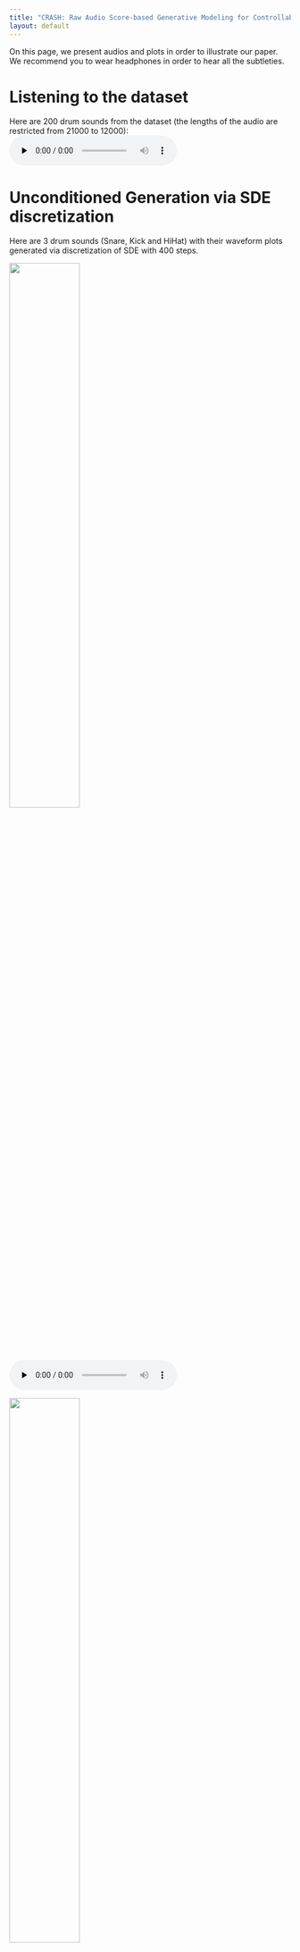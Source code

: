 ```yaml
---
title: "CRASH: Raw Audio Score-based Generative Modeling for Controllable High-resolution Drum Sound Synthesis"
layout: default
---
```


On this page, we present audios and plots in order to illustrate our paper. We recommend you to wear headphones in order to hear all the subtleties.
# Listening to the dataset
Here are 200 drum sounds from the dataset (the lengths of the audio are restricted from 21000 to 12000):
<audio controls preload="none" src="{{ site.baseurl }}/assets/audio/200_drums_train_set.wav" type="audio/wav"> </audio>

# Unconditioned Generation via SDE discretization

Here are 3 drum sounds (Snare, Kick and HiHat) with their waveform plots generated via discretization of SDE with 400 steps.

<img src="{{ site.baseurl }}/assets/images/snare_1.png"
                    alt="" width="50%" height="50%"> 

<audio controls preload="none" src="{{ site.baseurl }}/assets/audio/snare_1.wav" type="audio/wav"> </audio>

<img src="{{ site.baseurl }}/assets/images/kick_2.png"
                    alt="" width="50%" height="50%"> 

<audio controls preload="none" src="{{ site.baseurl }}/assets/audio/kick_2.wav" type="audio/wav"> </audio>

<img src="{{ site.baseurl }}/assets/images/hat_1.png"
                    alt="" width="50%" height="50%"> 

<audio controls preload="none" src="{{ site.baseurl }}/assets/audio/hat_1.wav" type="audio/wav"> </audio>



Here are 200 drum sounds generated via ODE discretization (sub-VP-1_1 schedule and 400 steps of discretization): 

<audio controls preload="none" src="{{ site.baseurl }}/assets/audio/200_generated_drums.wav" type="audio/wav"> </audio>

We note that the generated samples are less diverse than in the original dataset. This is not dramatic
because the most interesting applications are in the domain of interactive sound design.
# Interpolations in the latent space x(T) via ODE discretization

Here is a schema to explain the interpolation process:

<img src="{{ site.baseurl }}/assets/images/interpolation_schema.png"
                    alt="" width="50%" height="50%"> 

We provide the associated sounds:

The HiHat (x1): <audio controls preload="none" src="{{ site.baseurl }}/assets/audio/interpolations/interpolation_1_hat.wav" type="audio/wav"></audio>, The snare (x2): <audio controls preload="none" src="{{ site.baseurl }}/assets/audio/interpolations/interpolation_1_snare.wav" type="audio/wav"></audio>

The associated noises (be careful if you are wearing headphones, it might be loud!): <audio controls preload="none" src="{{ site.baseurl }}/assets/audio/interpolations/interpolation_1_noise_hat.wav" type="audio/wav"></audio>, <audio controls preload="none" src="{{ site.baseurl }}/assets/audio/interpolations/interpolation_1_noise_snare.wav" type="audio/wav"></audio>

The interpolations (the first and the last one are the reconstruction of the 2 original sounds): <audio controls preload="none" src="{{ site.baseurl }}/assets/audio/interpolations/interpolation_1_0.wav" type="audio/wav"></audio><audio controls preload="none" src="{{ site.baseurl }}/assets/audio/interpolations/interpolation_1_1.wav" type="audio/wav"></audio><audio controls preload="none" src="{{ site.baseurl }}/assets/audio/interpolations/interpolation_1_2.wav" type="audio/wav"></audio><audio controls preload="none" src="{{ site.baseurl }}/assets/audio/interpolations/interpolation_1_3.wav" type="audio/wav"></audio><audio controls preload="none" src="{{ site.baseurl }}/assets/audio/interpolations/interpolation_1_4.wav" type="audio/wav"></audio><audio controls preload="none" src="{{ site.baseurl }}/assets/audio/interpolations/interpolation_1_5.wav" type="audio/wav"></audio><audio controls preload="none" src="{{ site.baseurl }}/assets/audio/interpolations/interpolation_1_6.wav" type="audio/wav"></audio><audio controls preload="none" src="{{ site.baseurl }}/assets/audio/interpolations/interpolation_1_7.wav" type="audio/wav"></audio><audio controls preload="none" src="{{ site.baseurl }}/assets/audio/interpolations/interpolation_1_8.wav" type="audio/wav"></audio><audio controls preload="none" src="{{ site.baseurl }}/assets/audio/interpolations/interpolation_1_9.wav" type="audio/wav"></audio><audio controls preload="none" src="{{ site.baseurl }}/assets/audio/interpolations/interpolation_1_10.wav" type="audio/wav"></audio>

Click here if you want to hear the 11 sounds in a row: <audio controls preload="none" src="{{ site.baseurl }}/assets/audio/interpolations/interpolation_1.wav" type="audio/wav"></audio>
## Second Interpolation
This is an interpolation between two kicks, you can see that the interpolation attenuates at different levels the "saturated vibration" of the second kick. Once again, we let you appreciate the quality of the reconstruction of the first and last sound.

Kick 1: <audio controls preload="none" src="{{ site.baseurl }}/assets/audio/interpolations/interpolation_2_kick_1.wav" type="audio/wav"></audio>, Kick 2: <audio controls preload="none" src="{{ site.baseurl }}/assets/audio/interpolations/interpolation_2_kick_2.wav" type="audio/wav"></audio>

Interpolations: <audio controls preload="none" src="{{ site.baseurl }}/assets/audio/interpolations/interpolation_2_0.wav" type="audio/wav"></audio><audio controls preload="none" src="{{ site.baseurl }}/assets/audio/interpolations/interpolation_2_1.wav" type="audio/wav"></audio><audio controls preload="none" src="{{ site.baseurl }}/assets/audio/interpolations/interpolation_2_2.wav" type="audio/wav"></audio><audio controls preload="none" src="{{ site.baseurl }}/assets/audio/interpolations/interpolation_2_3.wav" type="audio/wav"></audio><audio controls preload="none" src="{{ site.baseurl }}/assets/audio/interpolations/interpolation_2_4.wav" type="audio/wav"></audio><audio controls preload="none" src="{{ site.baseurl }}/assets/audio/interpolations/interpolation_2_5.wav" type="audio/wav"></audio><audio controls preload="none" src="{{ site.baseurl }}/assets/audio/interpolations/interpolation_2_6.wav" type="audio/wav"></audio><audio controls preload="none" src="{{ site.baseurl }}/assets/audio/interpolations/interpolation_2_7.wav" type="audio/wav"></audio><audio controls preload="none" src="{{ site.baseurl }}/assets/audio/interpolations/interpolation_2_8.wav" type="audio/wav"></audio><audio controls preload="none" src="{{ site.baseurl }}/assets/audio/interpolations/interpolation_2_9.wav" type="audio/wav"></audio><audio controls preload="none" src="{{ site.baseurl }}/assets/audio/interpolations/interpolation_2_10.wav" type="audio/wav"></audio>

Click here if you want to hear the 11 sounds in a row: <audio controls preload="none" src="{{ site.baseurl }}/assets/audio/interpolations/interpolation_2.wav" type="audio/wav"></audio>

<img src="{{ site.baseurl }}/assets/images/interpolation_2.png"
                    alt="" width="100%" height="100%"> 

# Inpainting

Imagine that you don't like a part of a drum sound, you can regenerate the desired part by fixing the part you like (readjusted with the accurate noise level at each step) during inference time. All the presented examples are from the test set. For each example, the first sound is the original sound and the following are inpainted versions.
## Kick Inpainting 1

<img src="{{ site.baseurl }}/assets/images/inpainting/kick_inpainting_orig.png"
                    alt="" width="40%" height="40%">  <audio controls preload="none" src="{{ site.baseurl }}/assets/audio/inpainting/kick_inpainting_orig.wav" type="audio/wav"></audio>

<img src="{{ site.baseurl }}/assets/images/inpainting/kick_inpainting_0.png"
                    alt="" width="100%" height="100%"> <audio controls preload="none" src="{{ site.baseurl }}/assets/audio/inpainting/kick_inpainting_0.wav" type="audio/wav"></audio><audio controls preload="none" src="{{ site.baseurl }}/assets/audio/inpainting/kick_inpainting_1.wav" type="audio/wav"></audio><audio controls preload="none" src="{{ site.baseurl }}/assets/audio/inpainting/kick_inpainting_2.wav" type="audio/wav"></audio>

<img src="{{ site.baseurl }}/assets/images/inpainting/kick_inpainting.png"
                    alt="" width="100%" height="100%"> <audio controls preload="none" src="{{ site.baseurl }}/assets/audio/inpainting/kick_inpainting_3.wav" type="audio/wav"></audio><audio controls preload="none" src="{{ site.baseurl }}/assets/audio/inpainting/kick_inpainting_4.wav" type="audio/wav"></audio><audio controls preload="none" src="{{ site.baseurl }}/assets/audio/inpainting/kick_inpainting_5.wav" type="audio/wav"></audio>

## Kick Inpainting 2

<img src="{{ site.baseurl }}/assets/images/inpainting/kick_2_inpainting_orig.png"
                    alt="" width="40%" height="40%"> <audio controls preload="none" src="{{ site.baseurl }}/assets/audio/inpainting/kick_2_inpainting_orig.wav" type="audio/wav"></audio>

<img src="{{ site.baseurl }}/assets/images/inpainting/kick_2_inpainting.png"
                    alt="" width="100%" height="100%"> <audio controls preload="none" src="{{ site.baseurl }}/assets/audio/inpainting/kick_2_inpainting_0.wav" type="audio/wav"></audio><audio controls preload="none" src="{{ site.baseurl }}/assets/audio/inpainting/kick_2_inpainting_1.wav" type="audio/wav"></audio><audio controls preload="none" src="{{ site.baseurl }}/assets/audio/inpainting/kick_2_inpainting_2.wav" type="audio/wav"></audio>

## Kick Inpainting 3

<img src="{{ site.baseurl }}/assets/images/inpainting/kick_3_inpainting_orig.png"
                    alt="" width="40%" height="40%"> <audio controls preload="none" src="{{ site.baseurl }}/assets/audio/inpainting/kick_3_inpainting_orig.wav" type="audio/wav"></audio>

<img src="{{ site.baseurl }}/assets/images/inpainting/kick_3_inpainting.png"
                    alt="" width="100%" height="100%"> <audio controls preload="none" src="{{ site.baseurl }}/assets/audio/inpainting/kick_3_inpainting_0.wav" type="audio/wav"></audio><audio controls preload="none" src="{{ site.baseurl }}/assets/audio/inpainting/kick_3_inpainting_1.wav" type="audio/wav"></audio><audio controls preload="none" src="{{ site.baseurl }}/assets/audio/inpainting/kick_3_inpainting_2.wav" type="audio/wav"></audio>

## Kick Inpainting 4

Note that if the original waveform is thick, the generated part is also thick.

<img src="{{ site.baseurl }}/assets/images/inpainting/kick_4_inpainting_orig.png"
                    alt="" width="40%" height="40%"> <audio controls preload="none" src="{{ site.baseurl }}/assets/audio/inpainting/kick_4_inpainting_orig.wav" type="audio/wav"></audio>

<img src="{{ site.baseurl }}/assets/images/inpainting/kick_4_inpainting.png"
                    alt="" width="100%" height="100%"> <audio controls preload="none" src="{{ site.baseurl }}/assets/audio/inpainting/kick_4_inpainting_0.wav" type="audio/wav"></audio><audio controls preload="none" src="{{ site.baseurl }}/assets/audio/inpainting/kick_4_inpainting_1.wav" type="audio/wav"></audio><audio controls preload="none" src="{{ site.baseurl }}/assets/audio/inpainting/kick_4_inpainting_2.wav" type="audio/wav"></audio>

## Kick Inpainting 5

<img src="{{ site.baseurl }}/assets/images/inpainting/kick_5_inpainting_orig.png"
                    alt="" width="40%" height="40%"> <audio controls preload="none" src="{{ site.baseurl }}/assets/audio/inpainting/kick_5_inpainting_orig.wav" type="audio/wav"></audio>

<img src="{{ site.baseurl }}/assets/images/inpainting/kick_5_inpainting.png"
                    alt="" width="100%" height="100%"> <audio controls preload="none" src="{{ site.baseurl }}/assets/audio/inpainting/kick_5_inpainting_0.wav" type="audio/wav"></audio><audio controls preload="none" src="{{ site.baseurl }}/assets/audio/inpainting/kick_5_inpainting_1.wav" type="audio/wav"></audio><audio controls preload="none" src="{{ site.baseurl }}/assets/audio/inpainting/kick_5_inpainting_2.wav" type="audio/wav"></audio>

## Snare Inpainting 1

<img src="{{ site.baseurl }}/assets/images/inpainting/snare_2_inpainting_orig.png"
                    alt="" width="40%" height="40%"> <audio controls preload="none" src="{{ site.baseurl }}/assets/audio/inpainting/snare_2_inpainting_orig.wav" type="audio/wav"></audio>

<img src="{{ site.baseurl }}/assets/images/inpainting/snare_2_inpainting.png"
                    alt="" width="100%" height="100%"> <audio controls preload="none" src="{{ site.baseurl }}/assets/audio/inpainting/snare_2_inpainting_0.wav" type="audio/wav"></audio><audio controls preload="none" src="{{ site.baseurl }}/assets/audio/inpainting/snare_2_inpainting_1.wav" type="audio/wav"></audio><audio controls preload="none" src="{{ site.baseurl }}/assets/audio/inpainting/snare_2_inpainting_2.wav" type="audio/wav"></audio>

## Snare Inpainting 2

<img src="{{ site.baseurl }}/assets/images/inpainting/snare_3_inpainting_orig.png"
                    alt="" width="40%" height="40%"> <audio controls preload="none" src="{{ site.baseurl }}/assets/audio/inpainting/snare_3_inpainting_orig.wav" type="audio/wav"></audio>

<img src="{{ site.baseurl }}/assets/images/inpainting/snare_3_inpainting.png"
                    alt="" width="100%" height="100%"> <audio controls preload="none" src="{{ site.baseurl }}/assets/audio/inpainting/snare_3_inpainting_0.wav" type="audio/wav"></audio><audio controls preload="none" src="{{ site.baseurl }}/assets/audio/inpainting/snare_3_inpainting_1.wav" type="audio/wav"></audio><audio controls preload="none" src="{{ site.baseurl }}/assets/audio/inpainting/snare_3_inpainting_2.wav" type="audio/wav"></audio>

## Snare Inpainting 3

<img src="{{ site.baseurl }}/assets/images/inpainting/clap_2_inpainting_orig.png"
                    alt="" width="40%" height="40%"> <audio controls preload="none" src="{{ site.baseurl }}/assets/audio/inpainting/clap_2_inpainting_orig.wav" type="audio/wav"></audio>

<img src="{{ site.baseurl }}/assets/images/inpainting/clap_2_inpainting.png"
                    alt="" width="100%" height="100%"> <audio controls preload="none" src="{{ site.baseurl }}/assets/audio/inpainting/clap_2_inpainting_0.wav" type="audio/wav"></audio><audio controls preload="none" src="{{ site.baseurl }}/assets/audio/inpainting/clap_2_inpainting_1.wav" type="audio/wav"></audio><audio controls preload="none" src="{{ site.baseurl }}/assets/audio/inpainting/clap_2_inpainting_2.wav" type="audio/wav"></audio>

## Snare Inpainting 4

<img src="{{ site.baseurl }}/assets/images/inpainting/inpainting_resonnant_orig.png"
                    alt="" width="40%" height="40%"> <audio controls preload="none" src="{{ site.baseurl }}/assets/audio/inpainting/inpainting_resonnant_orig.wav" type="audio/wav"></audio>

<img src="{{ site.baseurl }}/assets/images/inpainting/inpainting_resonnant.png"
                    alt="" width="100%" height="100%"> <audio controls preload="none" src="{{ site.baseurl }}/assets/audio/inpainting/inpainting_resonnant_0.wav" type="audio/wav"></audio><audio controls preload="none" src="{{ site.baseurl }}/assets/audio/inpainting/inpainting_resonnant_1.wav" type="audio/wav"></audio><audio controls preload="none" src="{{ site.baseurl }}/assets/audio/inpainting/inpainting_resonnant_2.wav" type="audio/wav"></audio>

# Obtaining Variations of a Sound by Noising it and Denoising it via SDE

Let's take a sound x(0) of the test set. We can noise it at a t level (associated to a value of σ): \\[ \mathbb{x}(t) = m(t) \mathbb{x}(0) + \sigma(t) \epsilon \\]
where Ɛ is an isotropic Gaussian 

Then, we perform SDE denoising from t to 0 and we obtain variations of the sound.

The more σ is big, the more the variations are diverse. 

## Cymbal Variations

The original: 

<img src="{{ site.baseurl }}/assets/images/variations/cymbal_variations_orig.png"
                    alt="" width="40%" height="40%"> <audio controls preload="none" src="{{ site.baseurl }}/assets/audio/variations/cymbal_variations_orig.wav" type="audio/wav"></audio>

For σ=0.1 and a VP schedule.

<img src="{{ site.baseurl }}/assets/images/variations/cymbal_variations_multiple.png"
                    alt="" width="100%" height="100%"> <audio controls preload="none" src="{{ site.baseurl }}/assets/audio/variations/cymbal_variations_0.wav" type="audio/wav"></audio><audio controls preload="none" src="{{ site.baseurl }}/assets/audio/variations/cymbal_variations_1.wav" type="audio/wav"></audio><audio controls preload="none" src="{{ site.baseurl }}/assets/audio/variations/cymbal_variations_2.wav" type="audio/wav"></audio><audio controls preload="none" src="{{ site.baseurl }}/assets/audio/variations/cymbal_variations_3.wav" type="audio/wav"></audio><audio controls preload="none" src="{{ site.baseurl }}/assets/audio/variations/cymbal_variations_4.wav" type="audio/wav"></audio>

All in a row:<audio controls preload="none" src="{{ site.baseurl }}/assets/audio/variations/cymbal_variations_multiple.wav" type="audio/wav"></audio>

## Snare Variations

The original: 

<img src="{{ site.baseurl }}/assets/images/variations/snare_variations_orig.png"
                    alt="" width="40%" height="40%"> <audio controls preload="none" src="{{ site.baseurl }}/assets/audio/variations/snare_variations_orig.wav" type="audio/wav"></audio>

For σ=0.1 and a VP schedule.

<img src="{{ site.baseurl }}/assets/images/variations/snare_variations_0.1.png"
                    alt="" width="100%" height="100%"> <audio controls preload="none" src="{{ site.baseurl }}/assets/audio/variations/snare_variations_0.1_0.wav" type="audio/wav"></audio><audio controls preload="none" src="{{ site.baseurl }}/assets/audio/variations/snare_variations_0.1_1.wav" type="audio/wav"></audio><audio controls preload="none" src="{{ site.baseurl }}/assets/audio/variations/snare_variations_0.1_2.wav" type="audio/wav"></audio><audio controls preload="none" src="{{ site.baseurl }}/assets/audio/variations/snare_variations_0.1_3.wav" type="audio/wav"></audio><audio controls preload="none" src="{{ site.baseurl }}/assets/audio/variations/snare_variations_0.1_4.wav" type="audio/wav"></audio>

All in a row:<audio controls preload="none" src="{{ site.baseurl }}/assets/audio/variations/snare_variations_0.1.wav" type="audio/wav"></audio>

For σ=0.2 and a VP schedule.

<img src="{{ site.baseurl }}/assets/images/variations/snare_variations_0.2.png"
                    alt="" width="100%" height="100%"> <audio controls preload="none" src="{{ site.baseurl }}/assets/audio/variations/snare_variations_0.2_0.wav" type="audio/wav"></audio><audio controls preload="none" src="{{ site.baseurl }}/assets/audio/variations/snare_variations_0.2_1.wav" type="audio/wav"></audio><audio controls preload="none" src="{{ site.baseurl }}/assets/audio/variations/snare_variations_0.2_2.wav" type="audio/wav"></audio><audio controls preload="none" src="{{ site.baseurl }}/assets/audio/variations/snare_variations_0.2_3.wav" type="audio/wav"></audio><audio controls preload="none" src="{{ site.baseurl }}/assets/audio/variations/snare_variations_0.2_4.wav" type="audio/wav"></audio>

All in a row:<audio controls preload="none" src="{{ site.baseurl }}/assets/audio/variations/snare_variations_0.2.wav" type="audio/wav"></audio>

For σ=0.4 and a VP schedule.

<img src="{{ site.baseurl }}/assets/images/variations/snare_variations_0.4.png"
                    alt="" width="100%" height="100%"> <audio controls preload="none" src="{{ site.baseurl }}/assets/audio/variations/snare_variations_0.4_0.wav" type="audio/wav"></audio><audio controls preload="none" src="{{ site.baseurl }}/assets/audio/variations/snare_variations_0.4_1.wav" type="audio/wav"></audio><audio controls preload="none" src="{{ site.baseurl }}/assets/audio/variations/snare_variations_0.4_2.wav" type="audio/wav"></audio><audio controls preload="none" src="{{ site.baseurl }}/assets/audio/variations/snare_variations_0.4_3.wav" type="audio/wav"></audio><audio controls preload="none" src="{{ site.baseurl }}/assets/audio/variations/snare_variations_0.4_4.wav" type="audio/wav"></audio>

All in a row:<audio controls preload="none" src="{{ site.baseurl }}/assets/audio/variations/snare_variations_0.4.wav" type="audio/wav"></audio>

For σ=0.7 and a VP schedule.

<img src="{{ site.baseurl }}/assets/images/variations/snare_variations_0.4.png"
                    alt="" width="100%" height="100%"> <audio controls preload="none" src="{{ site.baseurl }}/assets/audio/variations/snare_variations_0.7_0.wav" type="audio/wav"></audio><audio controls preload="none" src="{{ site.baseurl }}/assets/audio/variations/snare_variations_0.7_1.wav" type="audio/wav"></audio><audio controls preload="none" src="{{ site.baseurl }}/assets/audio/variations/snare_variations_0.7_2.wav" type="audio/wav"></audio><audio controls preload="none" src="{{ site.baseurl }}/assets/audio/variations/snare_variations_0.7_3.wav" type="audio/wav"></audio><audio controls preload="none" src="{{ site.baseurl }}/assets/audio/variations/snare_variations_0.7_4.wav" type="audio/wav"></audio>

All in a row:<audio controls preload="none" src="{{ site.baseurl }}/assets/audio/variations/snare_variations_0.7.wav" type="audio/wav"></audio>


# Class-Conditioning and Class-Mixing with a Classifier via ODE

We separately trained a noise-conditioned classifier to recognize the class of a sound at different noise levels σ. Then we can generate sounds from only one class and even mix them !

For instance, this is a cymbal from the test set:

<img src="{{ site.baseurl }}/assets/images/class/class_hat_orig.png"
                    alt="" width="40%" height="40%"><audio controls preload="none" src="{{ site.baseurl }}/assets/audio/class/class_hat_orig.wav" type="audio/wav">

When we use the forward ODE to obtain its latent representation and do the backward ODE with a kick-class constraint, we obtain a "kicky" version of it:

<img src="{{ site.baseurl }}/assets/images/class/class_hat_kick_converted.png"
                    alt="" width="40%" height="40%"><audio controls preload="none" src="{{ site.baseurl }}/assets/audio/class/class_hat_kick_converted.wav" type="audio/wav">

Now, here are the kick, snare and cymbal versions when running backward the constrained ODE starting from a random noise:

<img src="{{ site.baseurl }}/assets/images/class/kick_snare_hat_classifier.png"
                    alt="" width="100%" height="100%"><audio controls preload="none" src="{{ site.baseurl }}/assets/audio/class/kick_snare_hat_classifier.wav" type="audio/wav">

Here are the results of the class-mixing, with different weightings:

\\[ \lambda_\text{kick}=0, \lambda_\text{snare}=1, \lambda_\text{cymbal}=0 \\]
\\[ \lambda_\text{kick}=0.2, \lambda_\text{snare}=0.8, \lambda_\text{cymbal}=0 \\]
\\[ ... \\]
\\[ \lambda_\text{kick}=1, \lambda_\text{snare}=0, \lambda_\text{cymbal}=0 \\]
<img src="{{ site.baseurl }}/assets/images/class/class_mixing_5_steps.png"
                    alt="" width="100%" height="100%"><audio controls preload="none" src="{{ site.baseurl }}/assets/audio/class/class_mixing_5_steps.wav" type="audio/wav">


Now, we can operate a more subtle weighting in order to "snarify" a bit the kick:


\\[ \lambda_\text{kick}=0.95, \lambda_\text{snare}=0.05, \lambda_\text{cymbal}=0 \\]

<img src="{{ site.baseurl }}/assets/images/class/95_kick_5_snare.png"
                    alt="" width="40%" height="40%"><audio controls preload="none" src="{{ site.baseurl }}/assets/audio/class/95_kick_5_snare.wav" type="audio/wav">



\\[ \lambda_\text{kick}=0.9, \lambda_\text{snare}=0.1, \lambda_\text{cymbal}=0 \\]

<img src="{{ site.baseurl }}/assets/images/class/90_kick_10_snare.png"
                    alt="" width="40%" height="40%"><audio controls preload="none" src="{{ site.baseurl }}/assets/audio/class/90_kick_10_snare.wav" type="audio/wav">



\\[ \lambda_\text{kick}=0.85, \lambda_\text{snare}=0.15, \lambda_\text{cymbal}=0 \\]

<img src="{{ site.baseurl }}/assets/images/class/85_kick_15_snare.png"
                    alt="" width="40%" height="40%"><audio controls preload="none" src="{{ site.baseurl }}/assets/audio/class/85_kick_15_snare.wav" type="audio/wav">

# Obtaining Variations of a sound by Noising it and applying Class-Mixing Denoising via SDE

Like in the paragraph "Obtaining Variations of a Sound by Noising it and Denoising it via SDE", we add noise to our sound: \\[ \mathbb{x}(t) = m(t) \mathbb{x}(0) + \sigma(t) \epsilon \\]

Then, we denoise it with the class conditional SDE in order to orient the variations of the sound to a particular class or mix of classes:

## Cymbal

Original: 

<img src="{{ site.baseurl }}/assets/images/class/class_predictor_cymbal_orig.png"
                    alt="" width="40%" height="40%"> <audio controls preload="none" src="{{ site.baseurl }}/assets/audio/class/class_predictor_cymbal_orig.wav" type="audio/wav"></audio>

Variations with σ=0.5 in the snare class:

<img src="{{ site.baseurl }}/assets/images/class/class_predictor_cymbal_100_snare_0.5_multiple.png"
                    alt="" width="100%" height="100%"> <audio controls preload="none" src="{{ site.baseurl }}/assets/audio/class/class_predictor_cymbal_100_snare_0.5_multiple_0.wav" type="audio/wav"></audio><audio controls preload="none" src="{{ site.baseurl }}/assets/audio/class/class_predictor_cymbal_100_snare_0.5_multiple_1.wav" type="audio/wav"></audio><audio controls preload="none" src="{{ site.baseurl }}/assets/audio/class/class_predictor_cymbal_100_snare_0.5_multiple_2.wav" type="audio/wav"></audio><audio controls preload="none" src="{{ site.baseurl }}/assets/audio/class/class_predictor_cymbal_100_snare_0.5_multiple_3.wav" type="audio/wav"></audio><audio controls preload="none" src="{{ site.baseurl }}/assets/audio/class/class_predictor_cymbal_100_snare_0.5_multiple_4.wav" type="audio/wav"></audio>

All in a row: <audio controls preload="none" src="{{ site.baseurl }}/assets/audio/class/class_predictor_cymbal_100_snare_0.5_multiple.wav" type="audio/wav"></audio>

Another variation

<img src="{{ site.baseurl }}/assets/images/class/class_predictor_cymbal_100_snare_0.5.png"
                    alt="" width="40%" height="40%"> <audio controls preload="none" src="{{ site.baseurl }}/assets/audio/class/class_predictor_cymbal_100_snare_0.5.wav" type="audio/wav"></audio>

Another with σ=0.6 in the snare class:

<img src="{{ site.baseurl }}/assets/images/class/class_predictor_cymbal_100_snare_0.6.png"
                    alt="" width="40%" height="40%"> <audio controls preload="none" src="{{ site.baseurl }}/assets/audio/class/class_predictor_cymbal_100_snare_0.6.wav" type="audio/wav"></audio>

## From HiHat to Kick

Original: 

<img src="{{ site.baseurl }}/assets/images/class/class_predictor_hat_100_snare_0.6_orig.png"
                    alt="" width="40%" height="40%"> <audio controls preload="none" src="{{ site.baseurl }}/assets/audio/class/class_predictor_hat_100_snare_0.6_orig.wav" type="audio/wav"></audio>

One variation with σ=0.6 in the kick class:

<img src="{{ site.baseurl }}/assets/images/class/class_predictor_hat_100_snare_0.6_0.png"
                    alt="" width="40%" height="40%"> <audio controls preload="none" src="{{ site.baseurl }}/assets/audio/class/class_predictor_hat_100_snare_0.6_0.wav" type="audio/wav"></audio>

It seems that the model keeps the length, the shape and the percussive aspect of the sound.

## From Kick to Snare

Original: 

<img src="{{ site.baseurl }}/assets/images/class/class_predictor_kick_100_snare_0.95_orig.png"
                    alt="" width="40%" height="40%"> <audio controls preload="none" src="{{ site.baseurl }}/assets/audio/class/class_predictor_kick_100_snare_0.95_orig.wav" type="audio/wav"></audio>

It is difficult to change the class of a kick because of its thin and low frequency waveform even with σ=0.95

When trying to change a kick to a snare, it makes the sound a bit higher

<img src="{{ site.baseurl }}/assets/images/class/class_predictor_kick_100_snare_0.95.png"
                    alt="" width="40%" height="40%"> <audio controls preload="none" src="{{ site.baseurl }}/assets/audio/class/class_predictor_kick_100_snare_0.95.wav" type="audio/wav"></audio>

## Mixing the classes from a Snare

The Snare is here noised at the level σ=0.8. Then we show the effect of differents weightings of the classes:

Original:

<img src="{{ site.baseurl }}/assets/images/class/class_predictor_snare_50_kick_50_snare_0.8_orig.png"
                    alt="" width="40%" height="40%"> <audio controls preload="none" src="{{ site.baseurl }}/assets/audio/class/class_predictor_snare_50_kick_50_snare_0.8_orig.wav" type="audio/wav"></audio>


\\[ \lambda_\text{kick}=0.0, \lambda_\text{snare}=0.05, \lambda_\text{cymbal}=0.95 \\]

<img src="{{ site.baseurl }}/assets/images/class/class_predictor_snare_5_hat_95_snare_0.8.png"
                    alt="" width="40%" height="40%"><audio controls preload="none" src="{{ site.baseurl }}/assets/audio/class/class_predictor_snare_5_hat_95_snare_0.8.wav" type="audio/wav">

\\[ \lambda_\text{kick}=0.8, \lambda_\text{snare}=0.2, \lambda_\text{cymbal}=0 \\]

<img src="{{ site.baseurl }}/assets/images/class/class_predictor_snare_20_kick_80_snare_0.8.png"
                    alt="" width="40%" height="40%"><audio controls preload="none" src="{{ site.baseurl }}/assets/audio/class/class_predictor_snare_20_kick_80_snare_0.8.wav" type="audio/wav">

\\[ \lambda_\text{kick}=0.5, \lambda_\text{snare}=0.5, \lambda_\text{cymbal}=0 \\]

<img src="{{ site.baseurl }}/assets/images/class/class_predictor_snare_50_kick_50_snare_0.8.png"
                    alt="" width="40%" height="40%"><audio controls preload="none" src="{{ site.baseurl }}/assets/audio/class/class_predictor_snare_50_kick_50_snare_0.8.wav" type="audio/wav">


<img src="{{ site.baseurl }}/assets/images/class/class_predictor_snare_50_kick_50_snare_0.8_2.png"
                    alt="" width="40%" height="40%"><audio controls preload="none" src="{{ site.baseurl }}/assets/audio/class/class_predictor_snare_50_kick_50_snare_0.8_2.wav" type="audio/wav">


